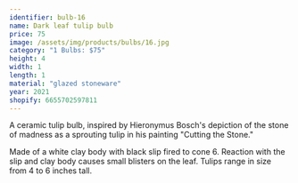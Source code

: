 ```yaml
---
identifier: bulb-16
name: Dark leaf tulip bulb
price: 75
image: /assets/img/products/bulbs/16.jpg
category: "1 Bulbs: $75"
height: 4
width: 1
length: 1
material: "glazed stoneware"
year: 2021
shopify: 6655702597811
---
```


A ceramic tulip bulb, inspired by  Hieronymus Bosch's depiction of the stone of madness as a sprouting tulip in his painting "Cutting the Stone."

Made of a white clay body with black slip fired to cone 6. Reaction with the slip and clay body causes small blisters on the leaf. Tulips range in size from 4 to 6 inches tall.